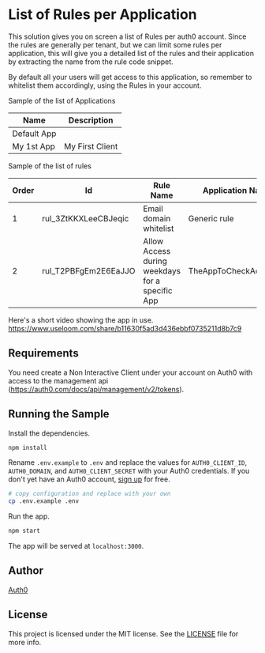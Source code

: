 # List of Rules per Application

This solution gives you on screen a list of Rules per auth0 account. Since the rules are generally per tenant, but we can limit some rules per application, this will give you a detailed list of the rules and their application by extracting the name from the rule code snippet.

By default all your users will get access to this application, so remember to whitelist them accordingly, using the Rules in your account.

Sample of the list of Applications

| Name                     | Description               |
|--------------------------|---------------------------|
| Default App              |                           |
| My 1st App               | My First Client           |

Sample of the list of rules

|Order | Id	                 | Rule Name                                       | Application Name	   | Enabled |
|------|---------------------|-------------------------------------------------|---------------------|---------|
|1	   |rul_3ZtKKXLeeCBJeqic | Email domain whitelist                          |Generic rule	       | false   |
|2	   |rul_T2PBFgEm2E6EaJJO | Allow Access during weekdays for a specific App |TheAppToCheckAccessTo| true    |

Here's a short video showing the app in use.
https://www.useloom.com/share/b11630f5ad3d436ebbf0735211d8b7c9

## Requirements

You need create a Non Interactive Client under your account on Auth0 with access to the management api (https://auth0.com/docs/api/management/v2/tokens).

## Running the Sample

Install the dependencies.

```bash
npm install
```

Rename `.env.example` to `.env` and replace the values for `AUTH0_CLIENT_ID`, `AUTH0_DOMAIN`, and `AUTH0_CLIENT_SECRET` with your Auth0 credentials. If you don't yet have an Auth0 account, [sign up](https://auth0.com/signup) for free.

```bash
# copy configuration and replace with your own
cp .env.example .env
```

Run the app.

```bash
npm start
```

The app will be served at `localhost:3000`.

##

## Author

[Auth0](auth0.com)

## License

This project is licensed under the MIT license. See the [LICENSE](LICENSE) file for more info.
